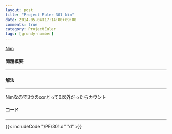 ```yaml
---
layout: post
title: "Project Euler 301 Nim"
date: 2014-05-04T17:14:00+09:00
comments: true
category: ProjectEuler
tags: [grundy-number]
---
```


[Nim](http://projecteuler.net/problem=301)

#### 問題概要

****

#### 解法

****

Nimなので3つのxorとって0以外だったらカウント

#### コード

****

{{< includeCode "/PE/301.d" "d" >}}

